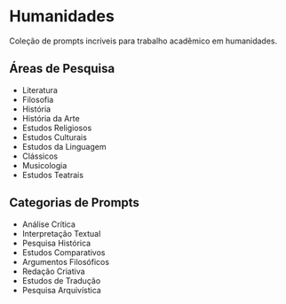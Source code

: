 # Humanidades

Coleção de prompts incríveis para trabalho acadêmico em humanidades.

## Áreas de Pesquisa
- Literatura
- Filosofia
- História
- História da Arte
- Estudos Religiosos
- Estudos Culturais
- Estudos da Linguagem
- Clássicos
- Musicologia
- Estudos Teatrais

## Categorias de Prompts
- Análise Crítica
- Interpretação Textual
- Pesquisa Histórica
- Estudos Comparativos
- Argumentos Filosóficos
- Redação Criativa
- Estudos de Tradução
- Pesquisa Arquivística